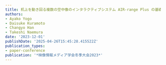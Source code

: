```yaml
---
title: 机上を動き回る複数の空中像のインタラクティブシステム AIR-range Plus の基礎検討
authors:
- Ayako Yogo
- Daisuke Kuramoto
- Changyo Han
- Takeshi Naemura
date: '2023-12-01'
publishDate: '2025-04-26T15:45:28.415522Z'
publication_types:
- paper-conference
publication: '*映像情報メディア学会冬季大会2023*'
---
```

